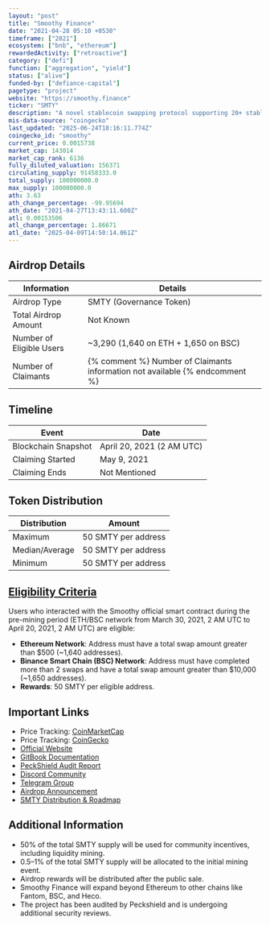 ```yaml
---
layout: "post"
title: "Smoothy Finance"
date: "2021-04-28 05:10 +0530"
timeframe: ["2021"]
ecosystem: ["bnb", "ethereum"]
rewardedActivity: ["retroactive"]
category: ["defi"]
function: ["aggregation", "yield"]
status: ["alive"]
funded-by: ["defiance-capital"]
pagetype: "project"
website: "https://smoothy.finance"
ticker: "SMTY"
description: "A novel stablecoin swapping protocol supporting 20+ stablecoins in a single pool with low-cost, low-slippage swapping, and high liquidity provider (LP) rewards."
mis-data-source: "coingecko"
last_updated: "2025-06-24T18:16:11.774Z"
coingecko_id: "smoothy"
current_price: 0.0015738
market_cap: 143014
market_cap_rank: 6136
fully_diluted_valuation: 156371
circulating_supply: 91458333.0
total_supply: 100000000.0
max_supply: 100000000.0
ath: 3.63
ath_change_percentage: -99.95694
ath_date: "2021-04-27T13:43:11.600Z"
atl: 0.00153506
atl_change_percentage: 1.86671
atl_date: "2025-04-09T14:50:14.061Z"
---
```


## Airdrop Details

| Information              | Details                                                                      |
| ------------------------ | ---------------------------------------------------------------------------- |
| Airdrop Type             | SMTY (Governance Token)                                                      |
| Total Airdrop Amount     | Not Known                                                                    |
| Number of Eligible Users | ~3,290 (1,640 on ETH + 1,650 on BSC)                                         |
| Number of Claimants      | {% comment %} Number of Claimants information not available {% endcomment %} |

## Timeline

| Event               | Date                      |
| ------------------- | ------------------------- |
| Blockchain Snapshot | April 20, 2021 (2 AM UTC) |
| Claiming Started    | May 9, 2021               |
| Claiming Ends       | Not Mentioned             |

## Token Distribution

| Distribution   | Amount              |
| -------------- | ------------------- |
| Maximum        | 50 SMTY per address |
| Median/Average | 50 SMTY per address |
| Minimum        | 50 SMTY per address |

## [Eligibility Criteria](https://smoothy-finance.medium.com/announcement-on-smty-distribution-timeline-initial-mining-rewards-and-roadmap-2550a37bbb67)

Users who interacted with the Smoothy official smart contract during the pre-mining period (ETH/BSC network from March 30, 2021, 2 AM UTC to April 20, 2021, 2 AM UTC) are eligible:

- **Ethereum Network**: Address must have a total swap amount greater than $500 (~1,640 addresses).
- **Binance Smart Chain (BSC) Network**: Address must have completed more than 2 swaps and have a total swap amount greater than $10,000 (~1,650 addresses).
- **Rewards**: 50 SMTY per eligible address.

## Important Links
- Price Tracking: [CoinMarketCap](https://coinmarketcap.com/currencies/smoothy/)
- Price Tracking: [CoinGecko](https://www.coingecko.com/en/coins/smoothy)
- [Official Website](https://smoothy.finance)
- [GitBook Documentation](https://docs.smoothy.finance/)
- [PeckShield Audit Report](https://smoothy.finance/PeckShield-Audit-SmoothyV1-v1.0rc.pdf)
- [Discord Community](https://discord.gg/8zFZXtx)
- [Telegram Group](https://t.me/Smoothy_finance)
- [Airdrop Announcement](https://smoothy-finance.medium.com/smoothy-v2-is-coming-initial-mining-and-airdrop-about-to-start-e1ac17015566)
- [SMTY Distribution & Roadmap](https://smoothy-finance.medium.com/announcement-on-smty-distribution-timeline-initial-mining-rewards-and-roadmap-2550a37bbb67)

## Additional Information

- 50% of the total SMTY supply will be used for community incentives, including liquidity mining.
- 0.5–1% of the total SMTY supply will be allocated to the initial mining event.
- Airdrop rewards will be distributed after the public sale.
- Smoothy Finance will expand beyond Ethereum to other chains like Fantom, BSC, and Heco.
- The project has been audited by Peckshield and is undergoing additional security reviews.